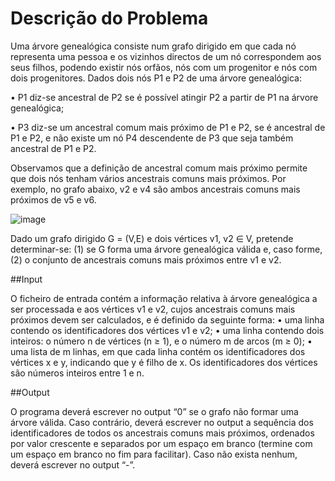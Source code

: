 # Descrição do Problema

Uma árvore genealógica consiste num grafo dirigido em que cada nó representa uma pessoa e os
vizinhos directos de um nó correspondem aos seus filhos, podendo existir nós orfãos, nós com
um progenitor e nós com dois progenitores. Dados dois nós P1 e P2 de uma árvore genealógica:

• P1 diz-se ancestral de P2 se é possível atingir P2 a partir de P1 na árvore genealógica;

• P3 diz-se um ancestral comum mais próximo de P1 e P2, se é ancestral de P1 e P2, e não existe um nó P4 descendente de P3 que seja também ancestral de P1 e P2.

Observamos que a definição de ancestral comum mais próximo permite que dois nós tenham
vários ancestrais comuns mais próximos. Por exemplo, no grafo abaixo, v2 e v4 são ambos
ancestrais comuns mais próximos de v5 e v6.

![image](https://user-images.githubusercontent.com/29461917/149673403-b6e01562-7303-4133-b5ec-70a7914ef1be.png)

Dado um grafo dirigido G = (V,E) e dois vértices v1, v2 ∈ V, pretende determinar-se: (1)
se G forma uma árvore genealógica válida e, caso forme, (2) o conjunto de ancestrais comuns
mais próximos entre v1 e v2.

##Input

O ficheiro de entrada contém a informação relativa à árvore genealógica a ser processada e aos
vértices v1 e v2, cujos ancestrais comuns mais próximos devem ser calculados, e é definido da
seguinte forma:
• uma linha contendo os identificadores dos vértices v1 e v2;
• uma linha contendo dois inteiros: o número n de vértices (n ≥ 1), e o número m de arcos
(m ≥ 0);
• uma lista de m linhas, em que cada linha contém os identificadores dos vértices x e y,
indicando que y é filho de x.
Os identificadores dos vértices são números inteiros entre 1 e n.

##Output

O programa deverá escrever no output “0” se o grafo não formar uma árvore válida. Caso contrário, deverá escrever no output a sequência dos identificadores de todos os ancestrais comuns
mais próximos, ordenados por valor crescente e separados por um espaço em branco (termine
com um espaço em branco no fim para facilitar). Caso não exista nenhum, deverá escrever no
output “-”.
